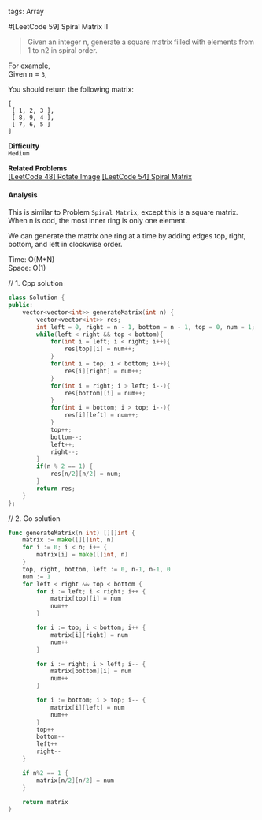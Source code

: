 tags: Array

#[LeetCode 59] Spiral Matrix II

>Given an integer n, generate a square matrix filled with elements from 1 to n2 in spiral order.

For example,  
Given n = `3`,

You should return the following matrix:

    [
     [ 1, 2, 3 ],
     [ 8, 9, 4 ],
     [ 7, 6, 5 ]
    ]

**Difficulty**  
`Medium`

**Related Problems**  
[[LeetCode 48] Rotate Image]()
[[LeetCode 54] Spiral Matrix]()


#### Analysis
This is similar to Problem `Spiral Matrix`, except this is a square matrix. When n is odd, the most inner ring is only one element.

We can generate the matrix one ring at a time by adding edges top, right, bottom, and left in clockwise order.

Time: O(M*N)  
Space: O(1)  



// 1. Cpp solution

```cpp
class Solution {
public:
    vector<vector<int>> generateMatrix(int n) {
        vector<vector<int>> res;
        int left = 0, right = n - 1, bottom = n - 1, top = 0, num = 1;
        while(left < right && top < bottom){
            for(int i = left; i < right; i++){
                res[top][i] = num++;
            }
            for(int i = top; i < bottom; i++){
                res[i][right] = num++;
            }
            for(int i = right; i > left; i--){
                res[bottom][i] = num++;
            }
            for(int i = bottom; i > top; i--){
                res[i][left] = num++;
            }
            top++;
            bottom--;
            left++;
            right--;
        }
        if(n % 2 == 1) {
            res[n/2][n/2] = num;
        }
        return res;
    }
};
```

// 2. Go solution

```go
func generateMatrix(n int) [][]int {
    matrix := make([][]int, n)
    for i := 0; i < n; i++ {
        matrix[i] = make([]int, n)
    }
    top, right, bottom, left := 0, n-1, n-1, 0
    num := 1
    for left < right && top < bottom {
        for i := left; i < right; i++ {
            matrix[top][i] = num
            num++
        }

        for i := top; i < bottom; i++ {
            matrix[i][right] = num
            num++
        }

        for i := right; i > left; i-- {
            matrix[bottom][i] = num
            num++
        }

        for i := bottom; i > top; i-- {
            matrix[i][left] = num
            num++
        }
        top++
        bottom--
        left++
        right--
    }

    if n%2 == 1 {
        matrix[n/2][n/2] = num
    }

    return matrix
}
```